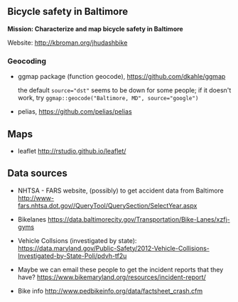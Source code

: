## Bicycle safety in Baltimore

**Mission:  Characterize and map bicycle safety in Baltimore**

Website: <http://kbroman.org/jhudashbike>

### Geocoding

- ggmap package (function geocode), <https://github.com/dkahle/ggmap>

  the default `source="dst"` seems to be down for some people; if it
  doesn't work, try `ggmap::geocode("Baltimore, MD", source="google")`

- pelias, <https://github.com/pelias/pelias>

## Maps

- leaflet <http://rstudio.github.io/leaflet/>

## Data sources

- NHTSA - FARS website, (possibly) to get accident data from Baltimore
  <http://www-fars.nhtsa.dot.gov//QueryTool/QuerySection/SelectYear.aspx>

- Bikelanes
  <https://data.baltimorecity.gov/Transportation/Bike-Lanes/xzfj-gyms>

- Vehicle Collsions (investigated by state):
  <https://data.maryland.gov/Public-Safety/2012-Vehicle-Collisions-Investigated-by-State-Poli/pdvh-tf2u>

- Maybe we can email these people to get the incident reports that they have?
  <https://www.bikemaryland.org/resources/incident-report/>

- Bike info
  <http://www.pedbikeinfo.org/data/factsheet_crash.cfm>

